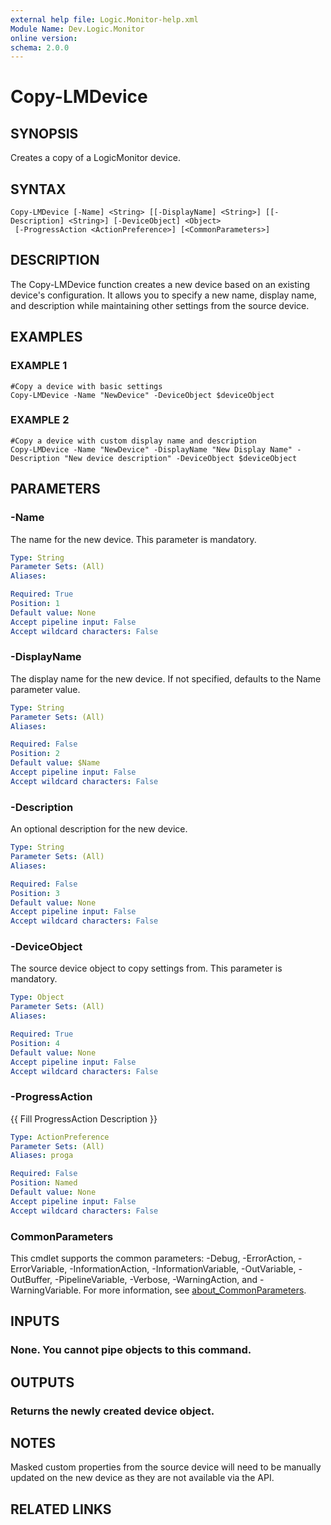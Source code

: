 ```yaml
---
external help file: Logic.Monitor-help.xml
Module Name: Dev.Logic.Monitor
online version:
schema: 2.0.0
---
```


# Copy-LMDevice

## SYNOPSIS
Creates a copy of a LogicMonitor device.

## SYNTAX

```
Copy-LMDevice [-Name] <String> [[-DisplayName] <String>] [[-Description] <String>] [-DeviceObject] <Object>
 [-ProgressAction <ActionPreference>] [<CommonParameters>]
```

## DESCRIPTION
The Copy-LMDevice function creates a new device based on an existing device's configuration.
It allows you to specify a new name, display name, and description while maintaining other settings from the source device.

## EXAMPLES

### EXAMPLE 1
```
#Copy a device with basic settings
Copy-LMDevice -Name "NewDevice" -DeviceObject $deviceObject
```

### EXAMPLE 2
```
#Copy a device with custom display name and description
Copy-LMDevice -Name "NewDevice" -DisplayName "New Display Name" -Description "New device description" -DeviceObject $deviceObject
```

## PARAMETERS

### -Name
The name for the new device.
This parameter is mandatory.

```yaml
Type: String
Parameter Sets: (All)
Aliases:

Required: True
Position: 1
Default value: None
Accept pipeline input: False
Accept wildcard characters: False
```

### -DisplayName
The display name for the new device.
If not specified, defaults to the Name parameter value.

```yaml
Type: String
Parameter Sets: (All)
Aliases:

Required: False
Position: 2
Default value: $Name
Accept pipeline input: False
Accept wildcard characters: False
```

### -Description
An optional description for the new device.

```yaml
Type: String
Parameter Sets: (All)
Aliases:

Required: False
Position: 3
Default value: None
Accept pipeline input: False
Accept wildcard characters: False
```

### -DeviceObject
The source device object to copy settings from.
This parameter is mandatory.

```yaml
Type: Object
Parameter Sets: (All)
Aliases:

Required: True
Position: 4
Default value: None
Accept pipeline input: False
Accept wildcard characters: False
```

### -ProgressAction
{{ Fill ProgressAction Description }}

```yaml
Type: ActionPreference
Parameter Sets: (All)
Aliases: proga

Required: False
Position: Named
Default value: None
Accept pipeline input: False
Accept wildcard characters: False
```

### CommonParameters
This cmdlet supports the common parameters: -Debug, -ErrorAction, -ErrorVariable, -InformationAction, -InformationVariable, -OutVariable, -OutBuffer, -PipelineVariable, -Verbose, -WarningAction, and -WarningVariable. For more information, see [about_CommonParameters](http://go.microsoft.com/fwlink/?LinkID=113216).

## INPUTS

### None. You cannot pipe objects to this command.
## OUTPUTS

### Returns the newly created device object.
## NOTES
Masked custom properties from the source device will need to be manually updated on the new device as they are not available via the API.

## RELATED LINKS
